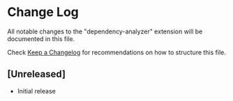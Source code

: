 # Change Log

All notable changes to the "dependency-analyzer" extension will be documented in this file.

Check [Keep a Changelog](http://keepachangelog.com/) for recommendations on how to structure this file.

## [Unreleased]

- Initial release